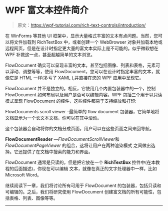 # WPF 富文本控件简介

> 原文：<https://wpf-tutorial.com/rich-text-controls/introduction/>

在 WinForms 等其他 UI 框架中，显示大量格式丰富的文本有点问题。当然，您可以将文件加载到 RichTextBox 中，或者创建一个 WebBrowser 对象并加载本地或远程网页，但是在设计时指定更大量的富文本实际上是不可能的。似乎微软想在 WPF 补救这一点，甚至超越简单的文本浏览。

FlowDocument 确实可以呈现丰富的文本，甚至包括图像、列表和表格，元素可以浮动、调整等等，使用 FlowDocument，您可以在设计时指定丰富的文本，就像它是 HTML 一样(多亏了 XAML ),并直接在您的 WPF 应用中呈现它。

FlowDocument 并不是独立的。相反，它使用几个内置包装器中的一个，控制 FlowDocument 如何布局以及用户是否可以编辑内容。WPF 包括三个用于以只读模式呈现 FlowDocument 的控件，这些控件都易于支持缩放和打印:

FlowDocuments scroll viewer -最简单的 flow document 包装器，它简单地将文档显示为一个长文本文档，你可以在其中滚动。

这个包装器会自动将你的文档分成页面，用户可以在这些页面之间来回导航。

**FlowDocumentReader** —*FlowDocumentScrollViewer*和 *FlowDocumentPageViewer* 的组合，这将让用户在两种渲染模式 之间做出选择。它还提供了在文档中搜索的能力和界面。

<input type="hidden" name="IL_IN_ARTICLE">

FlowDocument 通常是只读的，但是把它放在一个 **RichTextBox** 控件中(在本教程的后面描述)，你现在可以编辑 文本，就像在真正的文字处理器中一样，比如 Microsoft Word。

继续阅读下一章，我们将讨论所有可用于 FlowDocument 的包装器，包括只读和可编辑的。之后，我们将研究使用 FlowDocument 创建富文档的所有可能性，包括表格、列表、图像等等。

* * *